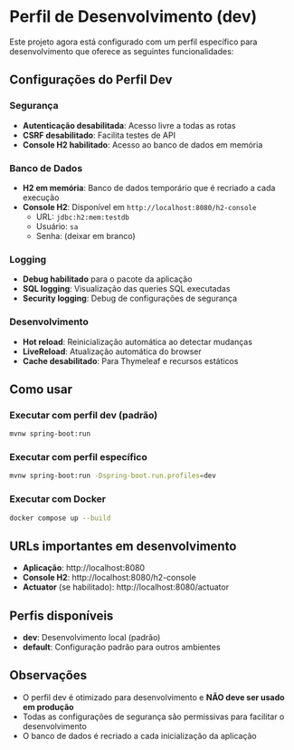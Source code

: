 # Perfil de Desenvolvimento (dev)

Este projeto agora está configurado com um perfil específico para desenvolvimento que oferece as seguintes funcionalidades:

## Configurações do Perfil Dev

### Segurança
- **Autenticação desabilitada**: Acesso livre a todas as rotas
- **CSRF desabilitado**: Facilita testes de API
- **Console H2 habilitado**: Acesso ao banco de dados em memória

### Banco de Dados
- **H2 em memória**: Banco de dados temporário que é recriado a cada execução
- **Console H2**: Disponível em `http://localhost:8080/h2-console`
  - URL: `jdbc:h2:mem:testdb`
  - Usuário: `sa`
  - Senha: (deixar em branco)

### Logging
- **Debug habilitado** para o pacote da aplicação
- **SQL logging**: Visualização das queries SQL executadas
- **Security logging**: Debug de configurações de segurança

### Desenvolvimento
- **Hot reload**: Reinicialização automática ao detectar mudanças
- **LiveReload**: Atualização automática do browser
- **Cache desabilitado**: Para Thymeleaf e recursos estáticos

## Como usar

### Executar com perfil dev (padrão)
```bash
mvnw spring-boot:run
```

### Executar com perfil específico
```bash
mvnw spring-boot:run -Dspring-boot.run.profiles=dev
```

### Executar com Docker
```bash
docker compose up --build
```

## URLs importantes em desenvolvimento

- **Aplicação**: http://localhost:8080
- **Console H2**: http://localhost:8080/h2-console
- **Actuator** (se habilitado): http://localhost:8080/actuator

## Perfis disponíveis

- **dev**: Desenvolvimento local (padrão)
- **default**: Configuração padrão para outros ambientes

## Observações

- O perfil dev é otimizado para desenvolvimento e **NÃO deve ser usado em produção**
- Todas as configurações de segurança são permissivas para facilitar o desenvolvimento
- O banco de dados é recriado a cada inicialização da aplicação
